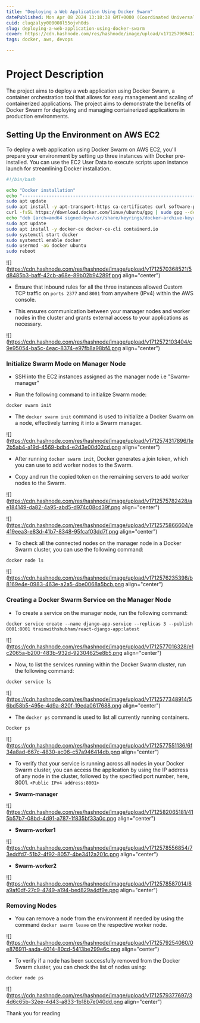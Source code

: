 ```yaml
---
title: "Deploying a Web Application Using Docker Swarm"
datePublished: Mon Apr 08 2024 13:18:38 GMT+0000 (Coordinated Universal Time)
cuid: cluqzalyy000008l55ojvh0ds
slug: deploying-a-web-application-using-docker-swarm
cover: https://cdn.hashnode.com/res/hashnode/image/upload/v1712579694127/d300bdae-ad77-4b35-9509-565d8ffb82af.png
tags: docker, aws, devops

---
```


# Project Description

The project aims to deploy a web application using Docker Swarm, a container orchestration tool that allows for easy management and scaling of containerized applications. The project aims to demonstrate the benefits of Docker Swarm for deploying and managing containerized applications in production environments.

## **Setting Up the Environment on AWS EC2**

To deploy a web application using Docker Swarm on AWS EC2, you'll prepare your environment by setting up three instances with Docker pre-installed. You can use the EC2 User Data to execute scripts upon instance launch for streamlining Docker installation.

```bash
#!/bin/bash

echo "Docker installation"
echo "------------------------------------------------------------------"
sudo apt update
sudo apt install -y apt-transport-https ca-certificates curl software-properties-common
curl -fsSL https://download.docker.com/linux/ubuntu/gpg | sudo gpg --dearmor -o /usr/share/keyrings/docker-archive-keyring.gpg
echo "deb [arch=amd64 signed-by=/usr/share/keyrings/docker-archive-keyring.gpg] https://download.docker.com/linux/ubuntu $(lsb_release -cs) stable" | sudo tee /etc/apt/sources.list.d/docker.list > /dev/null
sudo apt update
sudo apt install -y docker-ce docker-ce-cli containerd.io
sudo systemctl start docker
sudo systemctl enable docker
sudo usermod -aG docker ubuntu
sudo reboot
```

![](https://cdn.hashnode.com/res/hashnode/image/upload/v1712570368521/5d8485b3-baff-42cb-a68e-89b02b94289f.png align="center")

* Ensure that inbound rules for all the three instances allowed Custom TCP traffic on `ports 2377` and `8001` from anywhere (IPv4) within the AWS console.
    
* This ensures communication between your manager nodes and worker nodes in the cluster and grants external access to your applications as necessary.
    

![](https://cdn.hashnode.com/res/hashnode/image/upload/v1712572103404/c9e95054-ba5c-4eac-8374-e97fb8a98bf4.png align="center")

### **Initialize Swarm Mode on Manager Node**

* SSH into the EC2 instances assigned as the manager node i.e "Swarm-manager"
    
* Run the following command to initialize Swarm mode:
    

```basic
docker swarm init
```

* The `docker swarm init` command is used to initialize a Docker Swarm on a node, effectively turning it into a Swarm manager.
    

![](https://cdn.hashnode.com/res/hashnode/image/upload/v1712574317896/1e2b5ab4-a19d-4569-bdb4-e2d3e00d02cd.png align="center")

* After running `docker swarm init`, Docker generates a join token, which you can use to add worker nodes to the Swarm.
    
* Copy and run the copied token on the remaining servers to add worker nodes to the Swarm.
    

![](https://cdn.hashnode.com/res/hashnode/image/upload/v1712575782428/ae184149-da82-4a95-abd5-d974c08cd39f.png align="center")

![](https://cdn.hashnode.com/res/hashnode/image/upload/v1712575866604/e419eea3-e83d-41b7-8348-95fcaf03dd7f.png align="center")

* To check all the connected nodes on the manager node in a Docker Swarm cluster, you can use the following command:
    

```basic
docker node ls
```

![](https://cdn.hashnode.com/res/hashnode/image/upload/v1712576235398/b8169e4e-0983-463e-a2a5-4be0068a5bcb.png align="center")

### **Creating a Docker Swarm Service on the Manager Node**

* To create a service on the manager node, run the following command:
    

```basic
docker service create --name django-app-service --replicas 3 --publish 8001:8001 trainwithshubham/react-django-app:latest
```

![](https://cdn.hashnode.com/res/hashnode/image/upload/v1712577016328/e1c2065a-b200-483b-932d-92304625e8b5.png align="center")

* Now, to list the services running within the Docker Swarm cluster, run the following command:
    

```basic
docker service ls
```

![](https://cdn.hashnode.com/res/hashnode/image/upload/v1712577348914/56bd58b5-495e-4d9a-820f-19eda0617688.png align="center")

* The `docker ps` command is used to list all currently running containers.
    

```basic
Docker ps
```

![](https://cdn.hashnode.com/res/hashnode/image/upload/v1712577551136/6f34a8ad-667c-4830-ac06-c57a946414db.png align="center")

* To verify that your service is running across all nodes in your Docker Swarm cluster, you can access the application by using the IP address of any node in the cluster, followed by the specified port number, here, 8001. `<Public IPv4 address:8001>`
    
* **Swarm-manager**
    

![](https://cdn.hashnode.com/res/hashnode/image/upload/v1712582065181/415b57b7-08bd-4d91-a787-1f835bf33a0c.png align="center")

* **Swarm-worker1**
    

![](https://cdn.hashnode.com/res/hashnode/image/upload/v1712578556854/73eddfd7-51b2-4f92-8057-4be3412a201c.png align="center")

* **Swarm-worker2**
    

![](https://cdn.hashnode.com/res/hashnode/image/upload/v1712578587014/6a9af0df-27c9-4749-a194-bed829a4df9e.png align="center")

### **Removing Nodes**

* You can remove a node from the environment if needed by using the command `docker swarm leave` on the respective worker node.
    

![](https://cdn.hashnode.com/res/hashnode/image/upload/v1712579254060/0e876911-aada-4014-80cd-5413be299e6c.png align="center")

* To verify if a node has been successfully removed from the Docker Swarm cluster, you can check the list of nodes using:
    

```basic
docker node ps
```

![](https://cdn.hashnode.com/res/hashnode/image/upload/v1712579377697/34d6c65b-32ee-4d43-a833-1b18b7e040dd.png align="center")

Thank you for reading